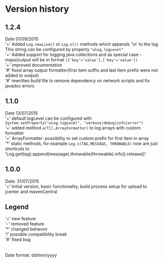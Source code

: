 # Version history

## 1.2.4
Date 01/09/2015  
'+' Added ```Log.newLine()``` or ```Log.nl()``` methods which appends '\n' to the log. This string can be configured by property ```"wlog.logLevel"```<br>
'+' Added support for logging java collections and as special case - maps(output will be in format ```[{'key'='value'],['key'='value'])```<br>
'+' improved documentation<br>
'#' fixed array output formatter(first item suffix and last item prefix were not added to output)<br>
'#' rewritten build file to remove dependency on network scripts and fix javadoc errors<br>

## 1.1.0
Date 13/07/2015<br>
'+' default logLevel can be configured with `System.setProperty("wlog.logLevel", "verbose|debug|info|error")`<br>
'+' added method `a(T[],ArrayFormatter)` to log arrays with custom formatter<br>
'+' ArrayFormatter: possibility to set custom prefix for first item in array<br>
'*' static methods, for example `Log.i(TAG,MESSAGE, THROWABLE)` now are just shortcuts to 'Log.get(tag).append(message).throwable(throwable).info().release()'<br>

## 1.0.0
Date: 31/07/2015  
'+' Initial version, basic functionality, build process setup for upload to jcenter and mavenCentral<br>

## Legend
'+' new feature<br>
'-' removed feature<br>
'*' changed behavior<br>
'!' possible compatibility break<br>
'#' fixed bug<br>
<br>  
Date format: dd/mm/yyyy  